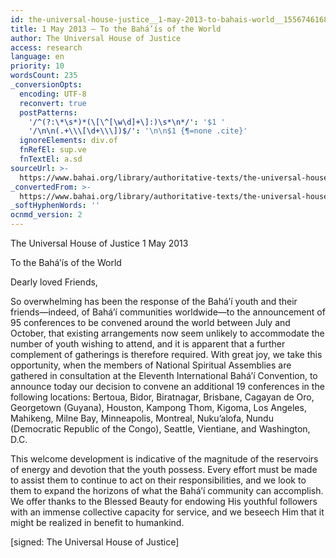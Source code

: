 ```yaml
---
id: the-universal-house-justice__1-may-2013-to-bahais-world__1556746168__en
title: 1 May 2013 – To the Bahá’ís of the World
author: The Universal House of Justice
access: research
language: en
priority: 10
wordsCount: 235
_conversionOpts:
  encoding: UTF-8
  reconvert: true
  postPatterns:
    '/^(?:\*\s*)*(\[\^[\w\d]+\]:)\s*\n*/': '$1 '
    '/\n\n(.+\\\[\d+\\\])$/': '\n\n$1 {¶=none .cite}'
  ignoreElements: div.of
  fnRefEl: sup.ve
  fnTextEl: a.sd
sourceUrl: >-
  https://www.bahai.org/library/authoritative-texts/the-universal-house-of-justice/messages/20130501_001/20130501_001.xhtml
_convertedFrom: >-
  https://www.bahai.org/library/authoritative-texts/the-universal-house-of-justice/messages/20130501_001/20130501_001.xhtml
_softHyphenWords: ''
ocnmd_version: 2
---
```

The Universal House of Justice
1 May 2013

To the Bahá’ís of the World

Dearly loved Friends,

So overwhelming has been the response of the Bahá’í youth and their friends—indeed, of Bahá’í communities worldwide—to the announcement of 95 conferences to be convened around the world between July and October, that existing arrangements now seem unlikely to accommodate the number of youth wishing to attend, and it is apparent that a further complement of gatherings is therefore required. With great joy, we take this opportunity, when the members of National Spiritual Assemblies are gathered in consultation at the Eleventh International Bahá’í Convention, to announce today our decision to convene an additional 19 conferences in the following locations: Bertoua, Bidor, Biratnagar, Brisbane, Cagayan de Oro, Georgetown (Guyana), Houston, Kampong Thom, Kigoma, Los Angeles, Mahikeng, Milne Bay, Minneapolis, Montreal, Nuku’alofa, Nundu (Democratic Republic of the Congo), Seattle, Vientiane, and Washington, D.C.

This welcome development is indicative of the magnitude of the reservoirs of energy and devotion that the youth possess. Every effort must be made to assist them to continue to act on their responsibilities, and we look to them to expand the horizons of what the Bahá’í community can accomplish. We offer thanks to the Blessed Beauty for endowing His youthful followers with an immense collective capacity for service, and we beseech Him that it might be realized in benefit to humankind.

\[signed: The Universal House of Justice\]
